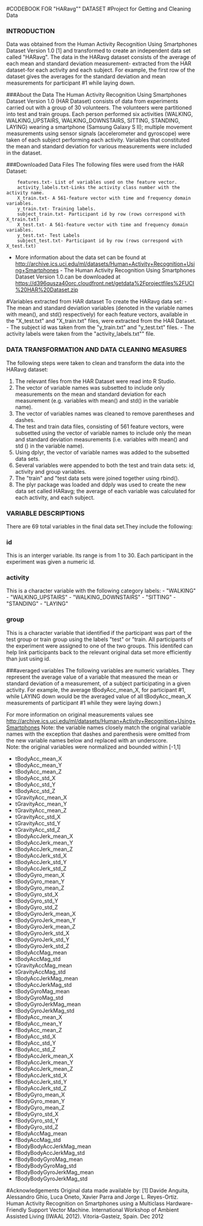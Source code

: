 #CODEBOOK FOR "HARavg"" DATASET
#Project for Getting and Cleaning Data

### INTRODUCTION

Data was obtained from the Human Activity Recognition Using Smartphones Dataset Version 1.0 [1] and transformed to create an independent data set called "HARavg". The data in the HARavg dataset consists of the average of each mean and standard deviation measurement- extracted from the HAR dataset-for each activity and each subject. For example, the first row of the dataset gives the averages for the standard deviation and mean measurements for participant #1 while laying down.

###About the Data
The Human Activity Recognition Using Smartphones Dataset Version 1.0 (HAR Dataset) consists of data from experiments carried out with a group of 30 volunteers. The volunteers were partitioned into test and train groups. Each person performed six activities (WALKING, WALKING_UPSTAIRS, WALKING_DOWNSTAIRS, SITTING, STANDING, LAYING) wearing a smartphone (Samsung Galaxy S II); multiple movement measurements using sensor signals (accelerometer and gyroscope) were taken of each subject performing each activity. Variables that constituted the mean and standard deviation for various measurements were included in the dataset. 


###Downloaded Data Files
The following files were used from the HAR Dataset:

        features.txt- List of variables used on the feature vector.
        activity_labels.txt-Links the activity class number with the activity name. 
        X_train.txt- A 561-feature vector with time and frequency domain variables.
        y_train.txt- Training labels.
        subject_train.txt- Participant id by row (rows correspond with X_train.txt)
        X_test.txt- A 561-feature vector with time and frequency domain variables.
        y_test.txt- Test Labels
        subject_test.txt- Participant id by row (rows correspond with X_test.txt)

- More information about the data set can be found at http://archive.ics.uci.edu/ml/datasets/Human+Activity+Recognition+Using+Smartphones 
        - The Human Activity Recognition Using Smartphones Dataset Version 1.0.can be downloaded at https://d396qusza40orc.cloudfront.net/getdata%2Fprojectfiles%2FUCI%20HAR%20Dataset.zip

#Variables extracted from HAR dataset
To create the HARavg data set:
        - The mean and standard deviation variables (denoted in the variable names with mean(), and std() respectively) for each feature vectors, available in the "X_test.txt" and "X_train.txt" files, were extracted from the HAR Dataset. 
        -  The subject id was taken from the "y_train.txt" and "y_test.txt" files. 
        -  The activity labels were taken from the "activity_labels.txt"" file. 

### DATA TRANSFORMATION AND DATA CLEANING MEASURES

The following steps were taken to clean and transform the data into the HARavg dataset:
1.  The relevant files from the HAR Dataset were read into R Studio.&nbsp;
2.  The vector of variable names was subsetted to include only measurements on the mean and standard deviation for each measurement (e.g. variables with mean() and std() in the variable name).&nbsp;
3.  The vector of variables names was cleaned to remove parentheses and dashes.
4.  The test and train data files, consisting of 561 feature vectors, were subsetted using the vector of variable names to include only the mean and standard deviation measurements (i.e. variables with mean() and std () in the variable name).
5.  Using dplyr, the vector of variable names was added to the subsetted data sets.
6.  Several variables were appended to both the test and train data sets: id, activity and group variables.
7.  The "train" and "test data sets were joined together using rbind(). 
8.  The plyr package was loaded and ddply was used to create the new data set called HARavg; the average of each variable was calculated for each activity, and each subject. 


### VARIABLE DESCRIPTIONS

There are 69 total variables in the final data set.They include the following:

### id
This is an interger variable. Its range is from 1 to 30. Each participant in the experiment was given a numeric id.

### activity
This is a character variable with the following category labels:
        - "WALKING"
        - "WALKING_UPSTAIRS"
        - "WALKING_DOWNSTAIRS"
        - "SITTING"
        - "STANDING"
        - "LAYING"

### group
This is a character variable that identified if the participant was part of the test group or train group using the labels "test" or "train. All participants of the experiment were assigned to one of the two groups. This identifed can help link participants back to the relevant original data set more efficiently than just using id. 

###averaged variables
The following variables are numeric variables. They represent the average value of a variable that measured the mean or standard deviation of a measurement, of a subject participating in a given activity. For example, the average tBodyAcc_mean_X, for participant #1, while LAYING down would be the averaged value of all tBodyAcc_mean_X measurements of participant #1 while they were laying down.)

For more information on original measurements values see http://archive.ics.uci.edu/ml/datasets/Human+Activity+Recognition+Using+Smartphones
Note: the variable names closely match the original variable names with the exception that dashes and parenthesis were omitted from the new variable names below and replaced with an underscore.  
Note: the original variables were normalized and bounded within [-1,1]

- tBodyAcc_mean_X
- tBodyAcc_mean_Y
- tBodyAcc_mean_Z
- tBodyAcc_std_X
- tBodyAcc_std_Y
- tBodyAcc_std_Z
- tGravityAcc_mean_X
- tGravityAcc_mean_Y
- tGravityAcc_mean_Z
- tGravityAcc_std_X
- tGravityAcc_std_Y
- tGravityAcc_std_Z
- tBodyAccJerk_mean_X
- tBodyAccJerk_mean_Y
- tBodyAccJerk_mean_Z
- tBodyAccJerk_std_X
- tBodyAccJerk_std_Y
- tBodyAccJerk_std_Z
- tBodyGyro_mean_X
- tBodyGyro_mean_Y
- tBodyGyro_mean_Z
- tBodyGyro_std_X
- tBodyGyro_std_Y
- tBodyGyro_std_Z
- tBodyGyroJerk_mean_X
- tBodyGyroJerk_mean_Y
- tBodyGyroJerk_mean_Z
- tBodyGyroJerk_std_X
- tBodyGyroJerk_std_Y
- tBodyGyroJerk_std_Z
- tBodyAccMag_mean
- tBodyAccMag_std
- tGravityAccMag_mean
- tGravityAccMag_std
- tBodyAccJerkMag_mean
- tBodyAccJerkMag_std
- tBodyGyroMag_mean
- tBodyGyroMag_std
- tBodyGyroJerkMag_mean
- tBodyGyroJerkMag_std
- fBodyAcc_mean_X
- fBodyAcc_mean_Y
- fBodyAcc_mean_Z
- fBodyAcc_std_X
- fBodyAcc_std_Y
- fBodyAcc_std_Z
- fBodyAccJerk_mean_X
- fBodyAccJerk_mean_Y
- fBodyAccJerk_mean_Z
- fBodyAccJerk_std_X
- fBodyAccJerk_std_Y
- fBodyAccJerk_std_Z
- fBodyGyro_mean_X
- fBodyGyro_mean_Y
- fBodyGyro_mean_Z
- fBodyGyro_std_X
- fBodyGyro_std_Y
- fBodyGyro_std_Z
- fBodyAccMag_mean
- fBodyAccMag_std
- fBodyBodyAccJerkMag_mean
- fBodyBodyAccJerkMag_std
- fBodyBodyGyroMag_mean
- fBodyBodyGyroMag_std
- fBodyBodyGyroJerkMag_mean
- fBodyBodyGyroJerkMag_std


#Acknowledgements
Original data made available by:
[1] Davide Anguita, Alessandro Ghio, Luca Oneto, Xavier Parra and Jorge L. Reyes-Ortiz. Human Activity Recognition on Smartphones using a Multiclass Hardware-Friendly Support Vector Machine. International Workshop of Ambient Assisted Living (IWAAL 2012). Vitoria-Gasteiz, Spain. Dec 2012
